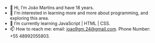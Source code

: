 - 👋 Hi, I’m João Martins and have 18 years.
- 👀 I'm interested in learning more and more about programming, and exploring this area.
- 🌱 I’m currently learning JavaScript | HTML | CSS.
- 📫 How to reach me: email: joao9gm.24@gmail.com. Phone Number: +55 48992055803.


<!---
Joaovmg1/Joaovmg1 is a ✨ special ✨ repository because its `README.md` (this file) appears on your GitHub profile.
You can click the Preview link to take a look at your changes.
--->
